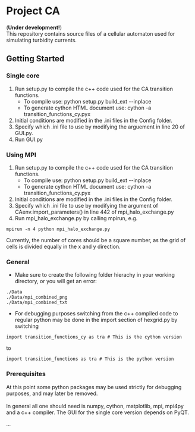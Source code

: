 # Project CA
(**Under development!**)\
This repository contains source files of a cellular automaton used for simulating turbidity currents.

## Getting Started

### Single core

1. Run setup.py to compile the c++ code used for the CA transition functions.
    - To compile use: python setup.py build_ext --inplace
    - To generate cython HTML document use: cython -a transition_functions_cy.pyx
2. Initial conditions are modified in the .ini files in the Config folder.
3. Specify which .ini file to use by modifying the arguement in line 20 of GUI.py.
4. Run GUI.py



### Using MPI
1. Run setup.py to compile the c++ code used for the CA transition functions.
    - To compile use: python setup.py build_ext --inplace
    - To generate cython HTML document use: cython -a transition_functions_cy.pyx
2. Initial conditions are modified in the .ini files in the Config folder.
3. Specify which .ini file to use by modifying the argument of CAenv.import_parameters()
in line 442 of mpi_halo_exchange.py
4. Run mpi_halo_exchange.py by calling mpirun, e.g.
```
mpirun -n 4 python mpi_halo_exchange.py
```
Currently, the number of cores should be a square number, as the grid of cells
is divided equally in the x and y direction. 

### General
* Make sure to create the following folder hierachy in your working
 directory, or you will get an error:
```
./Data
./Data/mpi_combined_png
./Data/mpi_combined_txt
```
* For debugging purposes switching from the c++ compiled code to regular python may be 
done in the import section of hexgrid.py by switching

```
import transition_functions_cy as tra # This is the cython version
```
to 
```
import transition_functions as tra # This is the python version
```
### Prerequisites

At this point some python packages may be used strictly for debugging
 purposes, and may later be removed. \
 \
In general all one should need is numpy, cython, matplotlib, mpi,
mpi4py and a c++ compiler. The GUI for the single core version 
depends on PyQT.

...
